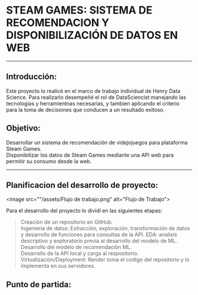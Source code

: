 # STEAM GAMES: SISTEMA DE RECOMENDACION Y DISPONIBILIZACIÓN DE DATOS EN WEB
***
## Introducción:
Este proyecto lo realicé en el marco de trabajo individual de Henry Data Science. Para realizarlo desempeñé el rol 
de DataSciencist manejando las tecnologias y herramientnas necesarias, y tambien aplicando el criterio para la toma de decisiones que conducen 
a un resultado exitoso.

## Objetivo:
Desarrollar un sistema de recomendación de videjojuegos para plataforma Steam Games.<br>
Disponibilizar los datos de Steam Games mediante una API web para permitir su consumo desde la web.
***

## Planificacion del desarrollo de proyecto:

<image src=""/assets/Flujo de trabajo.png" alt="Flujo de Trabajo">











Para el desarrollo del proyecto lo dividí en las siguientes etapas:
> Creación de  un repositorio en GitHub.<br>
> Ingenieria de datos: Extracción, exploración, transformación de datos y  desarrollo de funciones para consultas de la API.
> EDA: analisis descriptivo y exploratorio previa al desarrollo del modelo de ML.<br>
> Desarrollo del modelo de recomendación ML. <br>
> Desarrollo de la API local y carga al respositorio.
> Virtualización/Deployment: Render toma el codigo del repositorio  y lo implementa en sus servidores.<br>



## Punto de partida:



